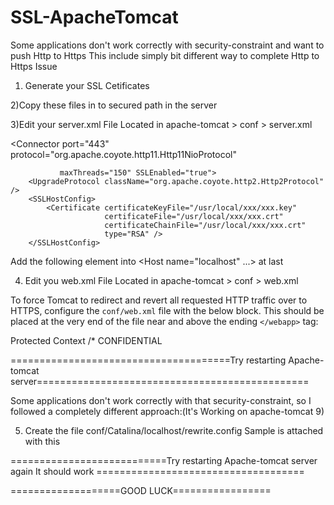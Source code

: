 # SSL-ApacheTomcat
Some applications don't work correctly with security-constraint and want to push Http to Https This include simply bit different way to complete Http to Https Issue

1) Generate your SSL Cetificates

2)Copy these files in to secured path in the server

3)Edit your server.xml File 
Located in apache-tomcat > conf > server.xml


<Connector URIEncoding="UTF-8" port="80" acceptCount="100" enableLookups="false" maxThreads="150" redirectPort="443" />

<Connector port="443" protocol="org.apache.coyote.http11.Http11NioProtocol"

               maxThreads="150" SSLEnabled="true">
        <UpgradeProtocol className="org.apache.coyote.http2.Http2Protocol" />
        <SSLHostConfig>
            <Certificate certificateKeyFile="/usr/local/xxx/xxx.key"
                         certificateFile="/usr/local/xxx/xxx.crt"
                         certificateChainFile="/usr/local/xxx/xxx.crt"
                         type="RSA" />
        </SSLHostConfig>
</Connector>

Add the following element into <Host name="localhost" ...> at last


<Valve className="org.apache.catalina.valves.rewrite.RewriteValve" />

4) Edit you web.xml File 
Located in apache-tomcat > conf > web.xml

To force Tomcat to redirect and revert all requested HTTP traffic over to HTTPS, configure the `conf/web.xml` file with the below block. 
This should be placed at the very end of the file near and above the ending `</webapp>` tag:

 <security-constraint>
	<web-resource-collection>
	<web-resource-name>Protected Context</web-resource-name>
         <url-pattern>/*</url-pattern>
         <!--<url-pattern>/adportal/*</url-pattern>-->
	</web-resource-collection>
	<user-data-constraint>
	<transport-guarantee>CONFIDENTIAL</transport-guarantee>
	</user-data-constraint>
 </security-constraint>


======================================Try restarting Apache-tomcat server===============================================

Some applications don't work correctly with that security-constraint, so I followed a completely different approach:(It's Working on apache-tomcat 9)

5) Create the file conf/Catalina/localhost/rewrite.config 
Sample is attached with this


===========================Try restarting Apache-tomcat server again It should work ====================================

===================GOOD LUCK=================


